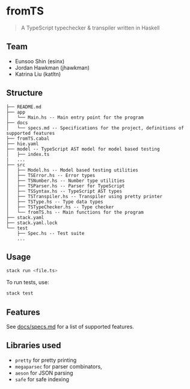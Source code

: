 # fromTS

> A TypeScript typechecker & transpiler written in Haskell

## Team

- Eunsoo Shin (esinx)
- Jordan Hawkman (jhawkman)
- Katrina Liu (katltn)

## Structure

```
├── README.md
├── app
│   └── Main.hs -- Main entry point for the program
├── docs
│   └── specs.md -- Specifications for the project, definitions of supported features
├── fromTS.cabal
├── hie.yaml
├── model -- TypeScript AST model for model based testing
│   ├── index.ts
|   ...
├── src
│   ├── Model.hs -- Model based testing utilities
│   ├── TSError.hs -- Error types
│   ├── TSNumber.hs -- Number type utilities
│   ├── TSParser.hs -- Parser for TypeScript
│   ├── TSSyntax.hs -- TypeScript AST types
│   ├── TSTranspiler.hs -- Transpiler using pretty printer
│   ├── TSType.hs -- Type data types
│   ├── TSTypeChecker.hs -- Type checker
│   └── fromTS.hs -- Main functions for the program
├── stack.yaml
├── stack.yaml.lock
└── test
    ├── Spec.hs -- Test suite
    ...
```

## Usage

```bash
stack run <file.ts>
```

To run tests, use:
```bash
stack test
```

## Features

See [docs/specs.md](docs/specs.md) for a list of supported features.

## Libraries used

- `pretty` for pretty printing
- `megaparsec` for parser combinators,
- `aeson` for JSON parsing
- `safe` for safe indexing